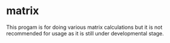 # matrix
This progam is for doing various matrix calculations but it is not recommended for usage as it is still under developmental stage.
